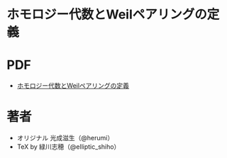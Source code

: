 # ホモロジー代数とWeilペアリングの定義

# PDF
* [ホモロジー代数とWeilペアリングの定義](https://github.com/herumi/pairing-doc/raw/master/main.pdf)

# 著者
* オリジナル 光成滋生（@herumi）
* TeX by 緑川志穂（@elliptic_shiho）
